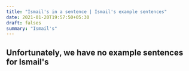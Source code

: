 ```yaml
---
title: "Ismail's in a sentence | Ismail's example sentences"
date: 2021-01-20T19:57:50+05:30
draft: falses
summary: "Ismail's"
---
```

## Unfortunately, we have no example sentences for Ismail's                 
